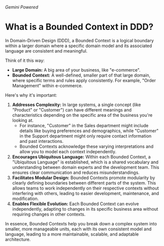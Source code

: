 *Gemini Powered*

# What is a Bounded Context in DDD?

In Domain-Driven Design (DDD), a Bounded Context is a logical boundary within a larger domain where a specific domain model and its associated language are consistent and meaningful.

Think of it this way:

*   **Large Domain:** A big area of your business, like "e-commerce".
*   **Bounded Context:** A well-defined, smaller part of that large domain, where specific terms and rules apply consistently. For example, "Order Management" within e-commerce.

Here's why it's important:

1.  **Addresses Complexity:** In large systems, a single concept (like "Product" or "Customer") can have different meanings and characteristics depending on the specific area of the business you're looking at.
    *   For instance, "Customer" in the Sales department might include details like buying preferences and demographics, while "Customer" in the Support department might only require contact information and past interactions.
    *   Bounded Contexts acknowledge these varying interpretations and allow you to model each context independently.
2.  **Encourages Ubiquitous Language:** Within each Bounded Context, a "Ubiquitous Language" is established, which is a shared vocabulary and understanding between domain experts and the development team. This ensures clear communication and reduces misunderstandings.
3.  **Facilitates Modular Design:** Bounded Contexts promote modularity by clearly defining boundaries between different parts of the system. This allows teams to work independently on their respective contexts without interfering with others, leading to easier development, maintenance, and modification.
4.  **Enables Flexible Evolution:** Each Bounded Context can evolve independently, adapting to changes in its specific business area without requiring changes in other contexts.

In essence, Bounded Contexts help you break down a complex system into smaller, more manageable units, each with its own consistent model and language, leading to a more maintainable, scalable, and adaptable architecture. 
